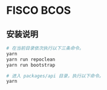 # FISCO BCOS

## 安装说明

```bash
# 在当前目录依次执行以下三条命令。
yarn
yarn run repoclean
yarn run bootstrap

# 进入 packages/api 目录，执行以下命令。
yarn
```
